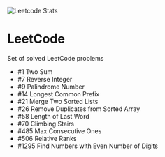 ![Leetcode Stats](https://leetcode.card.workers.dev/?username=timgerdes&extension=activity&theme=dark)
# LeetCode
Set of solved LeetCode problems

* #1 Two Sum
* #7 Reverse Integer
* #9 Palindrome Number
* #14 Longest Common Prefix
* #21 Merge Two Sorted Lists
* #26 Remove Duplicates from Sorted Array
* #58 Length of Last Word
* #70 Climbing Stairs
* #485 Max Consecutive Ones
* #506 Relative Ranks
* #1295 Find Numbers with Even Number of Digits
